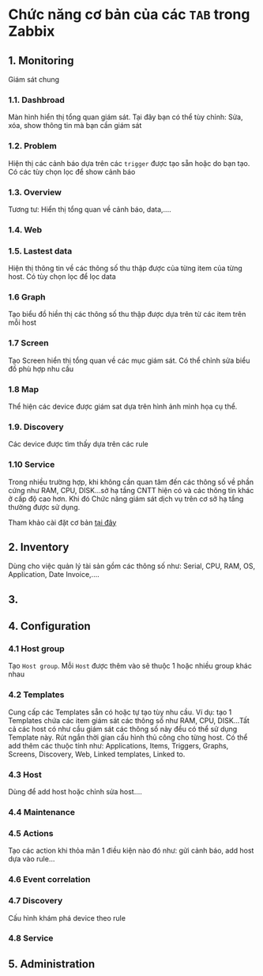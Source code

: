 # Chức năng cơ bản của các `TAB` trong Zabbix
## 1. Monitoring
Giám sát chung
### 1.1. Dashbroad
Màn hình hiển thị tổng quan giám sát. Tại đây bạn có thể tùy chỉnh: Sửa, xóa, show thông tin mà bạn cần giám sát
### 1.2. Problem
Hiện thị các cảnh báo dựa trên các `trigger` được tạo sẵn hoặc do bạn tạo. Có các tùy chọn lọc để show cảnh báo
### 1.3. Overview
Tương tư: Hiển thị tổng quan về cảnh báo, data,....
### 1.4. Web
### 1.5. Lastest data
Hiện thị thông tin về các thông số thu thập được của từng item của từng host. Có tùy chọn lọc để lọc data
### 1.6 Graph
Tạo biểu đồ hiền thị các thông số thu thập được dựa trên từ các item trên mỗi host
### 1.7 Screen
Tạo Screen hiển thị tổng quan về các mục giám sát. Có thể chỉnh sửa biểu đồ phù hợp nhu cầu
### 1.8 Map
Thể hiện các device được giám sat dựa trên hình ảnh mình họa cụ thể. 
### 1.9. Discovery
Các device được tìm thấy dựa trên các rule
### 1.10 Service
Trong nhiều trường hợp, khi không cần quan tâm đến các thông số về phần cứng như RAM, CPU, DISK...sở hạ tầng CNTT hiện có và các thông tin khác ở cấp độ cao hơn. Khi đó Chức năng giám sát dịch vụ trên cơ sở hạ tầng thường được sử dụng.

Tham khảo cài đặt cơ bản [tại đây]()

## 2. Inventory
Dùng cho việc quản lý tài sản gồm các thông số như: Serial, CPU, RAM, OS, Application, Date Invoice,....
## 3.
## 4. Configuration
### 4.1 Host group
Tạo `Host group`. Mỗi `Host` được thêm vào sẽ thuộc 1 hoặc nhiều group khác nhau
### 4.2 Templates
Cung cấp các Templates sẵn có hoặc tự tạo tùy nhu cầu. Ví dụ: tạo 1 Templates chứa các item giám sát các thông số như RAM, CPU, DISK...Tất cả các host có như cầu giám sát các thông số này đều có thể sử dụng Template này. Rút ngắn thời gian cấu hình thủ công cho từng host. Có thể add thêm các thuộc tính như: Applications,	Items,	Triggers,	Graphs,	Screens,	Discovery,	Web,	Linked templates,	Linked to.
### 4.3 Host
Dùng để add host hoặc chỉnh sửa host....
### 4.4 Maintenance
### 4.5 Actions
Tạo các action khi thỏa mãn 1 điều kiện nào đó như: gửi cảnh báo, add host dựa vào rule...
### 4.6 Event correlation
### 4.7 Discovery
Cấu hình khám phá device theo rule
### 4.8 Service
## 5. Administration
